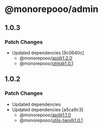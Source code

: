 # @monorepooo/admin

## 1.0.3

### Patch Changes

- Updated dependencies [9c0640c]
  - @monorepooo/api@1.2.0
  - @monorepooo/utils@1.0.1

## 1.0.2

### Patch Changes

- Updated dependencies
- Updated dependencies [a5ca9c3]
  - @monorepooo/api@1.1.0
  - @monorepooo/utils-two@1.0.1
